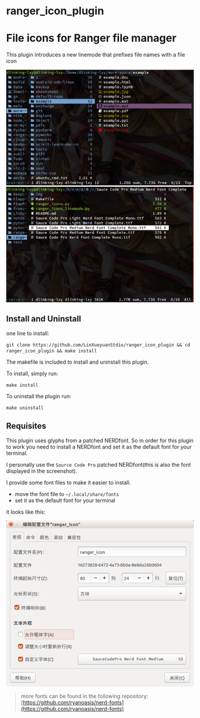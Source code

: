 # ranger_icon_plugin
# File icons for Ranger file manager

This plugin introduces a new linemode that prefixes file names with a file icon

![image](./img/0.png)
![image](./img/2.png)

## Install and Uninstall

one line to install:
```shell
git clone https://github.com/LinXueyuanStdio/ranger_icon_plugin && cd ranger_icon_plugin && make install
```

The makefile is included to install and uninstall this plugin.

To install, simply run:
```shell
make install
```

To uninstall the plugin run:
```shell
make uninstall
```

## Requisites

This plugin uses glyphs from a patched NERDfont. So in order for this plugin to work you need to
install a NERDfont and set it as the default font for your terminal.

I personally use the `Source Code Pro` patched NERDfont(this is also the font displayed in the
screenshot).

I provide some font files to make it easier to install.

- move the font file to `~/.local/share/fonts`
- set it as the default font for your terminal

it looks like this:

![example](./img/1.png)

> more fonts can be found in the following repository:
> [https://github.com/ryanoasis/nerd-fonts](https://github.com/ryanoasis/nerd-fonts)


